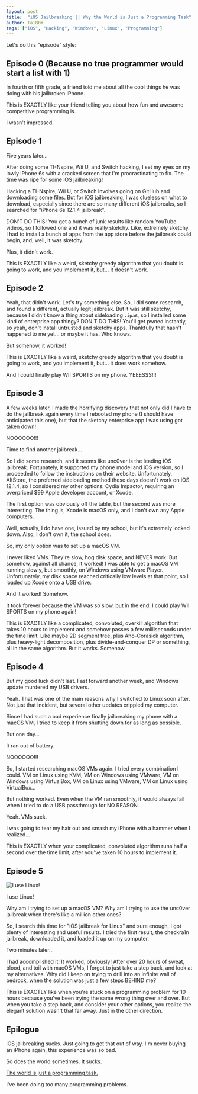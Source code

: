 ```yaml
---
layout: post
title:  "iOS Jailbreaking || Why the World is Just a Programming Task"
author: Ta180m
tags: ["iOS", "Hacking", "Windows", "Linux", "Programming"]
---
```



Let's do this "episode" style:


## Episode 0 (Because no true programmer would start a list with 1)

In fourth or fifth grade, a friend told me about all the cool things he was doing with his jailbroken iPhone.

This is EXACTLY like your friend telling you about how fun and awesome competitive programming is.

I wasn't impressed.


## Episode 1

Five years later...

After doing some TI-Nspire, Wii U, and Switch hacking, I set my eyes on my lowly iPhone 6s with a cracked screen that I'm procrastinating to fix. The time was ripe for some iOS jailbreaking!

Hacking a TI-Nspire, Wii U, or Switch involves going on GitHub and downloading some files. But for iOS jailbreaking, I was clueless on what to download, especially since there are so many different iOS jailbreaks, so I searched for "iPhone 6s 12.1.4 jailbreak".

DON'T DO THIS! You get a bunch of junk results like random YouTube videos, so I followed one and it was really sketchy. Like, extremely sketchy. I had to install a bunch of apps from the app store before the jailbreak could begin, and, well, it was sketchy.

Plus, it didn't work.

This is EXACTLY like a weird, sketchy greedy algorithm that you doubt is going to work, and you implement it, but... it doesn't work.


## Episode 2

Yeah, that didn't work. Let's try something else. So, I did some research, and found a different, actually legit jailbreak. But it was still sketchy, because I didn't know a thing about sideloading `.ipa`s, so I installed some kind of enterprise app thingy? DON'T DO THIS! You'll get pwned instantly, so yeah, don't install untrusted and sketchy apps. Thankfully that hasn't happened to me yet... or maybe it has. Who knows.

But somehow, it worked!

This is EXACTLY like a weird, sketchy greedy algorithm that you doubt is going to work, and you implement it, but... it does work somehow.

And I could finally play WII SPORTS on my phone. YEEESSS!!!


## Episode 3

A few weeks later, I made the horrifying discovery that not only did I have to do the jailbreak again every time I rebooted my phone (I should have anticipated this one), but that the sketchy enterprise app I was using got taken down!

NOOOOOO!!!

Time to find another jailbreak...

So I did some research, and it seems like unc0ver is the leading iOS jailbreak. Fortunately, it supported my phone model and iOS version, so I proceeded to follow the instructions on their website. Unfortunately, AltStore, the preferred sideloading method these days doesn't work on iOS 12.1.4, so I considered my other options: Cydia Impactor, requiring an overpriced $99 Apple developer account, or Xcode.

The first option was obviously off the table, but the second was more interesting. The thing is, Xcode is macOS only, and I don't own any Apple computers.

Well, actually, I do have one, issued by my school, but it's extremely locked down. Also, I don't own it, the school does.

So, my only option was to set up a macOS VM.

I never liked VMs. They're slow, hog disk space, and NEVER work. But somehow, against all chance, it worked! I was able to get a macOS VM running slowly, but smoothly, on Windows using VMware Player. Unfortunately, my disk space reached critically low levels at that point, so I loaded up Xcode onto a USB drive.

And it worked! Somehow.

It took forever because the VM was so slow, but in the end, I could play WII SPORTS on my phone again!

This is EXACTLY like a complicated, convoluted, overkill algorithm that takes 10 hours to implement and somehow passes a few milliseconds under the time limit. Like maybe 2D segment tree, plus Aho-Corasick algorithm, plus heavy-light decomposition, plus divide-and-conquer DP or something, all in the same algorithm. But it works. Somehow.


## Episode 4

But my good luck didn't last. Fast forward another week, and Windows update murdered my USB drivers.

Yeah. That was one of the main reasons why I switched to Linux soon after. Not just that incident, but several other updates crippled my computer.

Since I had such a bad experience finally jailbreaking my phone with a macOS VM, I tried to keep it from shutting down for as long as possible.

But one day...

It ran out of battery.

NOOOOOO!!!

So, I started researching macOS VMs again. I tried every combination I could. VM on Linux using KVM, VM on Windows using VMware, VM on Windows using VirtualBox, VM on Linux using VMware, VM on Linux using VirtualBox...

But nothing worked. Even when the VM ran smoothly, it would always fail when I tried to do a USB passthrough for NO REASON.

Yeah. VMs suck.

I was going to tear my hair out and smash my iPhone with a hammer when I realized...

This is EXACTLY when your complicated, convoluted algorithm runs half a second over the time limit, after you've taken 10 hours to implement it.


## Episode 5

![I use Linux!](https://imgs.xkcd.com/comics/linux_user_at_best_buy.png)

I use Linux!

Why am I trying to set up a macOS VM? Why am I trying to use the unc0ver jailbreak when there's like a million other ones?

So, I search this time for "iOS jailbreak for Linux" and sure enough, I got plenty of interesting and useful results. I tried the first result, the checkra1n jailbreak, downloaded it, and loaded it up on my computer.

Two minutes later...

I had accomplished it! It worked, obviously! After over 20 hours of sweat, blood, and toil with macOS VMs, I forgot to just take a step back, and look at my alternatives. Why did I keep on trying to drill into an infinite wall of bedrock, when the solution was just a few steps BEHIND me?

This is EXACTLY like when you're stuck on a programming problem for 10 hours because you've been trying the same wrong thing over and over. But when you take a step back, and consider your other options, you realize the elegant solution wasn't that far away. Just in the other direction.


## Epilogue

iOS jailbreaking sucks. Just going to get that out of way. I'm never buying an iPhone again, this experience was so bad.

So does the world sometimes. It sucks.

[The world is just a programming task.](https://codeforces.com/contest/1239/problem/B)

I've been doing too many programming problems.
